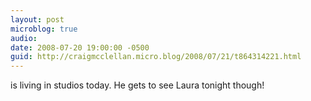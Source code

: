 ```yaml
---
layout: post
microblog: true
audio: 
date: 2008-07-20 19:00:00 -0500
guid: http://craigmcclellan.micro.blog/2008/07/21/t864314221.html
---
```

is living in studios today. He gets to see Laura tonight though!
